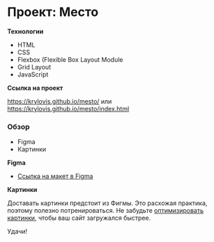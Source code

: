 # Проект: Место

**Технологии**

* HTML
* CSS
* Flexbox (Flexible Box Layout Module
* Grid Layout
* JavaScript

**Ссылка на проект**

https://krylovis.github.io/mesto/
или
https://krylovis.github.io/mesto/index.html 

### Обзор

* Figma
* Картинки

**Figma**

* [Ссылка на макет в Figma](https://www.figma.com/file/2cn9N9jSkmxD84oJik7xL7/JavaScript.-Sprint-4?node-id=0%3A1)

**Картинки**

Доставать картинки предстоит из Фигмы. Это расхожая практика, поэтому полезно потренироваться.
Не забудьте [оптимизировать картинки](https://tinypng.com/), чтобы ваш сайт загружался быстрее.

Удачи!
